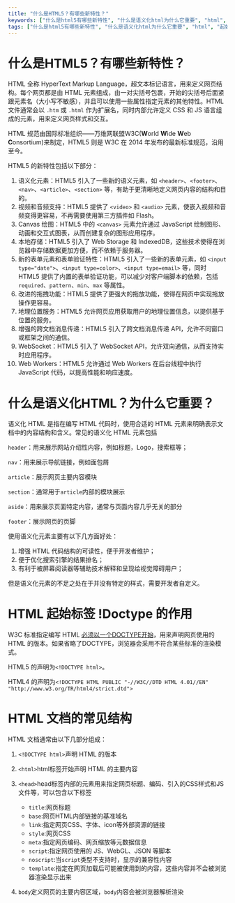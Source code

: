 ```yaml
---
title: "什么是HTML5？有哪些新特性？"
keywords: ["什么是html5有哪些新特性", "什么是语义化html为什么它重要", "html", "起始标签", "doctype", "的作用", "文档的常见结构"]
tags: ["什么是html5有哪些新特性", "什么是语义化html为什么它重要", "html", "起始标签", "doctype"]
---
```


# 什么是HTML5？有哪些新特性？

HTML 全称 HyperText Markup Language，超文本标记语言，用来定义网页结构。每个网页都是由 HTML 元素组成，由一对尖括号包裹，开始的尖括号后面紧跟元素名（大小写不敏感），并且可以使用一些属性指定元素的其他特性。HTML 文件通常会以 `.htm` 或 `.html` 作为扩展名，同时内部允许定义 CSS 和 JS 语言组成的元素，用来定义网页样式和交互。

HTML 规范由国际标准组织——万维网联盟W3C(**W**orld **W**ide **W**eb **C**onsortium)来制定，HTML5 则是 W3C 在 2014 年发布的最新标准规范，沿用至今。

HTML5 的新特性包括以下部分：

1. 语义化元素：HTML5 引入了一些新的语义元素，如 `<header>`、`<footer>`、`<nav>`、`<article>`、`<section>` 等，有助于更清晰地定义网页内容的结构和目的。
2. 视频和音频支持：HTML5 提供了 `<video>` 和 `<audio>` 元素，使嵌入视频和音频变得更容易，不再需要使用第三方插件如 Flash。
3. Canvas 绘图：HTML5 中的 `<canvas>` 元素允许通过 JavaScript 绘制图形、动画和交互式图表，从而创建复杂的图形应用程序。
4. 本地存储：HTML5 引入了 Web Storage 和 IndexedDB，这些技术使得在浏览器中存储数据更加方便，而不依赖于服务器。
5. 新的表单元素和表单验证特性：HTML5 引入了一些新的表单元素，如 `<input type="date">`、`<input type=color>`、`<input type=email>` 等，同时 HTML5 提供了内置的表单验证功能，可以减少对客户端脚本的依赖，包括 `required`、`pattern`、`min`、`max` 等属性。
6. 改进的拖拽功能：HTML5 提供了更强大的拖放功能，使得在网页中实现拖放操作更容易。
7. 地理位置服务：HTML5 允许网页应用获取用户的地理位置信息，以提供基于位置的服务。
8. 增强的跨文档消息传递：HTML5 引入了跨文档消息传递 API，允许不同窗口或框架之间的通信。
9. WebSocket：HTML5 引入了 WebSocket API，允许双向通信，从而支持实时应用程序。
10. Web Workers：HTML5 允许通过 Web Workers 在后台线程中执行 JavaScript 代码，以提高性能和响应速度。

# 什么是语义化HTML？为什么它重要？

语义化 HTML 是指在编写 HTML 代码时，使用合适的 HTML 元素来明确表示文档中的内容结构和含义。常见的语义化 HTML 元素包括

`header`：用来展示网站介绍性内容，例如标题，Logo，搜索框等；

`nav`：用来展示导航链接，例如面包屑

`article`：展示网页主要内容模块

`section`：通常用于`article`内部的模块展示

`aside`：用来展示页面特定内容，通常与页面内容几乎无关的部分

`footer`：展示网页的页脚

使用语义化元素主要有以下几方面好处：

1. 增强 HTML 代码结构的可读性，便于开发者维护；
2. 便于优化搜索引擎的结果排名；
3. 有利于被屏幕阅读器等辅助技术解释和呈现给视觉障碍用户；

但是语义化元素的不足之处在于并没有特定的样式，需要开发者自定义。

# HTML 起始标签 !Doctype 的作用

W3C 标准指定编写 HTML [必须以一个DOCTYPE开始](https://www.w3.org/html/ig/zh/wiki/HTML5/syntax)，用来声明网页使用的 HTML 的版本。如果省略了DOCTYPE，浏览器会采用不符合某些标准的渲染模式。

HTML5 的声明为`<!DOCTYPE html>`。

HTML4 的声明为`<!DOCTYPE HTML PUBLIC "-//W3C//DTD HTML 4.01//EN" "http://www.w3.org/TR/html4/strict.dtd">`

# HTML 文档的常见结构

HTML 文档通常由以下几部分组成：

1. `<!DOCTYPE html>`声明 HTML 的版本

2. `<html>`html标签开始声明 HTML 的主要内容
3. `<head>`head标签内部的元素用来指定网页标题、编码、引入的CSS样式和JS文件等，可以包含以下标签
   - `title`:网页标题
   - `base`:网页HTML内部链接的基准域名
   - `link`:指定网页CSS、字体、icon等外部资源的链接
   - `style`:网页CSS
   - `meta`:指定网页编码、网页缩放等元数据信息
   - `script`:指定网页使用的 JS、WebGL、JSON 等脚本
   - `noscript`:当`script`类型不支持时，显示的兼容性内容
   - `template`:指定在网页加载后可能被使用到的内容，这些内容并不会被浏览器渲染显示出来

4. `body`定义网页的主要内容区域，`body`内容会被浏览器解析渲染
